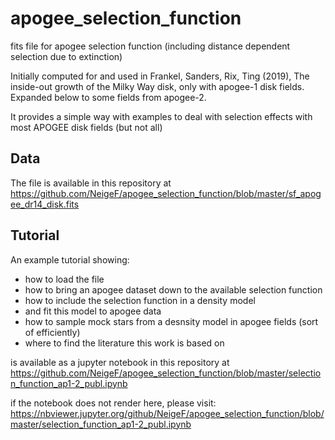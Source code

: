 # apogee_selection_function
fits file for apogee selection function (including distance dependent selection due to extinction)


Initially computed for and used in Frankel, Sanders, Rix, Ting (2019), The inside-out growth of the Milky Way disk, only with apogee-1 disk fields. Expanded below to some fields from apogee-2.

It provides a simple way with examples to deal with selection effects with most APOGEE disk fields (but not all)

## Data
The file is available in this repository at  <br />
https://github.com/NeigeF/apogee_selection_function/blob/master/sf_apogee_dr14_disk.fits

## Tutorial
An example tutorial showing:
- how to load the file
- how to bring an apogee dataset down to the available selection function
- how to include the selection function in a density model
- and fit this model to apogee data
- how to sample mock stars from a desnsity model in apogee fields (sort of efficiently)
- where to find the literature this work is based on

is available as a jupyter notebook in this repository at  <br />
https://github.com/NeigeF/apogee_selection_function/blob/master/selection_function_ap1-2_publ.ipynb

if the notebook does not render here, please visit:  <br />
https://nbviewer.jupyter.org/github/NeigeF/apogee_selection_function/blob/master/selection_function_ap1-2_publ.ipynb





